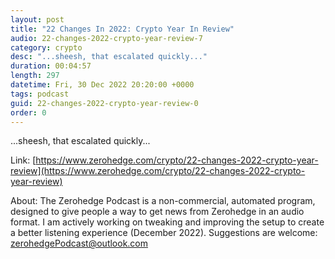 ```yaml
---
layout: post
title: "22 Changes In 2022: Crypto Year In Review"
audio: 22-changes-2022-crypto-year-review-7
category: crypto
desc: "...sheesh, that escalated quickly..."
duration: 00:04:57
length: 297
datetime: Fri, 30 Dec 2022 20:20:00 +0000
tags: podcast
guid: 22-changes-2022-crypto-year-review-0
order: 0
---
```

...sheesh, that escalated quickly...

Link: [https://www.zerohedge.com/crypto/22-changes-2022-crypto-year-review](https://www.zerohedge.com/crypto/22-changes-2022-crypto-year-review)

About: The Zerohedge Podcast is a non-commercial, automated program, designed to give people a way to get news from Zerohedge in an audio format.  I am actively working on tweaking and improving the setup to create a better listening experience (December 2022).  Suggestions are welcome: [zerohedgePodcast@outlook.com](mailto:zerohedgePodcast@outlook.com)